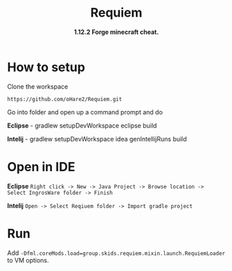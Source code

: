 <h1 align="center">Requiem</h1>
<div align="center">
  <strong> 1.12.2 Forge minecraft cheat.</strong>
</div>
<br />

# How to setup
Clone the workspace
```
https://github.com/oHare2/Requiem.git
```
Go into folder and open up a command prompt and do

**Eclipse** -
gradlew setupDevWorkspace eclipse build

**Intelij** -
gradlew setupDevWorkspace idea genIntellijRuns build

# Open in IDE
**Eclipse**
```Right click -> New -> Java Project -> Browse location -> Select IngrosWare folder -> Finish```

**Intelij**
```Open -> Select Reqiuem folder -> Import gradle project```

# Run

Add ```-Dfml.coreMods.load=group.skids.requiem.mixin.launch.RequiemLoader``` to VM options.
